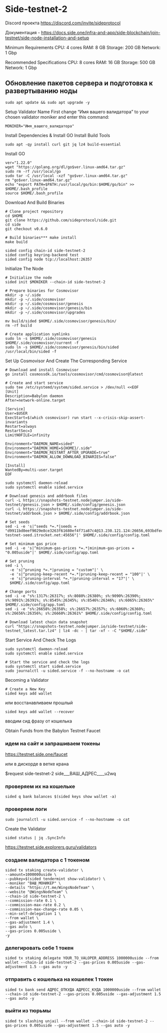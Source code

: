 # Side-testnet-2

Discord проекта https://discord.com/invite/sideprotocol

Документация - https://docs.side.one/infra-and-app/side-blockchain/join-testnet/side-node-installation-and-setup


Minimum Requirements
CPU: 4 cores
RAM: 8 GB
Storage: 200 GB
Network: 1 Gbp

Recommended Specifications
CPU: 8 cores
RAM: 16 GB
Storage: 500 GB
Network: 1 Gbp




## Обновление пакетов сервера и подготовка к развертыванию ноды
```
sudo apt update && sudo apt upgrade -y
```

Setup Validator Name
First change “Имя вашего валидатора” to your chosen validator moniker and enter this command:
```
MONIKER="Имя_вашего_валидатора"
```
Install Dependencies & Install GO
Install Build Tools
```
sudo apt -qy install curl git jq lz4 build-essential
```
Install GO
```
ver="1.22.0"
wget "https://golang.org/dl/go$ver.linux-amd64.tar.gz"
sudo rm -rf /usr/local/go
sudo tar -C /usr/local -xzf "go$ver.linux-amd64.tar.gz"
rm "go$ver.linux-amd64.tar.gz"
echo "export PATH=$PATH:/usr/local/go/bin:$HOME/go/bin" >> $HOME/.bash_profile
source $HOME/.bash_profile
```

Download And Build Binaries
```
# Clone project repository
cd $HOME 
git clone https://github.com/sideprotocol/side.git
cd side
git checkout v0.6.0
```
```
# Build binaries*** make install
make build
```

```
sided config chain-id side-testnet-2
sided config keyring-backend test
sided config node tcp://localhost:26357
```
Initialize The Node
```
# Initialize the node
sided init $MONIKER --chain-id side-testnet-2
```

```
# Prepare binaries for Cosmovisor
mkdir -p ~/.side
mkdir -p ~/.side/cosmovisor
mkdir -p ~/.side/cosmovisor/genesis
mkdir -p ~/.side/cosmovisor/genesis/bin
mkdir -p ~/.side/cosmovisor/upgrades
```
```
mv build/sided $HOME/.side/cosmovisor/genesis/bin/
rm -rf build
```
```
# Create application symlinks
sudo ln -s $HOME/.side/cosmovisor/genesis $HOME/.side/cosmovisor/current -f
sudo ln -s $HOME/.side/cosmovisor/genesis/bin/sided /usr/local/bin/sided -f

```

Set Up Cosmovisor And Create The Corresponding Service
```
# Download and install Cosmovisor
go install cosmossdk.io/tools/cosmovisor/cmd/cosmovisor@latest
```
```
# Create and start service
sudo tee /etc/systemd/system/sided.service > /dev/null <<EOF
[Unit]
Description=Babylon daemon
After=network-online.target

[Service]
User=$USER
ExecStart=$(which cosmovisor) run start --x-crisis-skip-assert-invariants
Restart=always
RestartSec=3
LimitNOFILE=infinity

Environment="DAEMON_NAME=sided"
Environment="DAEMON_HOME=${HOME}/.side"
Environment="DAEMON_RESTART_AFTER_UPGRADE=true"
Environment="DAEMON_ALLOW_DOWNLOAD_BINARIES=false"

[Install]
WantedBy=multi-user.target
EOF
```



```
sudo systemctl daemon-reload
sudo systemctl enable sided.service
```

```
# Download genesis and addrbook files
curl -L https://snapshots-testnet.nodejumper.io/side-testnet/genesis.json > $HOME/.side/config/genesis.json
curl -L https://snapshots-testnet.nodejumper.io/side-testnet/addrbook.json > $HOME/.side/config/addrbook.json
```

```
# Set seeds
sed -i -e 's|^seeds *=.*|seeds = "d9911bd0eef9029e8ce3263f61680ef4f71a87c4@13.230.121.124:26656,693bdfec73a81abddf6f758aa49321de48456a96@13.231.67.192:26656,9c14080752bdfa33f4624f83cd155e2d3976e303@side-testnet-seed.itrocket.net:45656"|' $HOME/.side/config/config.toml

# Set minimum gas price
sed -i -e 's|^minimum-gas-prices *=.*|minimum-gas-prices = "0.005uside"|' $HOME/.side/config/app.toml

# Set pruning
sed -i \
  -e 's|^pruning *=.*|pruning = "custom"|' \
  -e 's|^pruning-keep-recent *=.*|pruning-keep-recent = "100"|' \
  -e 's|^pruning-interval *=.*|pruning-interval = "17"|' \
  $HOME/.side/config/app.toml
```
```
# Change ports
sed -i -e "s%:1317%:26317%; s%:8080%:26380%; s%:9090%:26390%; s%:9091%:26391%; s%:8545%:26345%; s%:8546%:26346%; s%:6065%:26365%" $HOME/.side/config/app.toml
sed -i -e "s%:26658%:26358%; s%:26657%:26357%; s%:6060%:26360%; s%:26656%:26356%; s%:26660%:26361%" $HOME/.side/config/config.toml
```

```
# Download latest chain data snapshot
curl "https://snapshots-testnet.nodejumper.io/side-testnet/side-testnet_latest.tar.lz4" | lz4 -dc - | tar -xf - -C "$HOME/.side"
```

Start Service And Check The Logs
```
sudo systemctl daemon-reload
sudo systemctl enable sided.service

# Start the service and check the logs
sudo systemctl start sided.service
sudo journalctl -u sided.service -f --no-hostname -o cat
```



Becoming a Validator

```
# Create a New Key
sided keys add wallet
```
или восстанавливаем прошлый
```
sided keys add wallet --recover
```
вводим сид фразу от кошелька

Obtain Funds from the Babylon Testnet Faucet

### идем на сайт и запрашиваем токены

https://testnet.side.one/faucet

или в дискорде в ветке крана

$request side-testnet-2 side___ВАШ_АДРЕС____u2wq

### проверяем их на кошельке
```
sided q bank balances $(sided keys show wallet -a)
```

### проверяем логи


```
sudo journalctl -u sided.service -f --no-hostname -o cat
```


Create the Validator

```
sided status | jq .SyncInfo
```

https://testnet.side.explorers.guru/validators

### создаем валидатора c 1 токеном
```
sided tx staking create-validator \
--amount=1000000uside \
--pubkey=$(sided tendermint show-validator) \
--moniker "ВАШ_МОНИКЕР" \
--details "https://t.me/WingsNodeTeam" \
--website "@WingsNodeTeam" \
--chain-id side-testnet-2 \
--commission-rate 0.1 \
--commission-max-rate 0.2 \
--commission-max-change-rate 0.05 \
--min-self-delegation 1 \
--from wallet \
--gas-adjustment 1.4 \
--gas auto \
--gas-prices 0.005uside \
-y
```



### делегировать себе 1 токен
```
sided tx staking delegate YOUR_TO_VALOPER_ADDRESS 1000000uside --from wallet --chain-id side-testnet-2 --gas-prices 0.005uside --gas-adjustment 1.5 --gas auto -y 
```
### отправить с кошелька на кошелек 1 токен

```
sided tx bank send АДРЕС_ОТКУДА АДРЕСС_КУДА 1000000uside --from wallet --chain-id side-testnet-2 --gas-prices 0.005uside --gas-adjustment 1.5 --gas auto -y 
```

### выйти из тюрьмы

```
sided tx slashing unjail --from wallet --chain-id side-testnet-2 --gas-prices 0.005uside --gas-adjustment 1.5 --gas auto -y 
```
